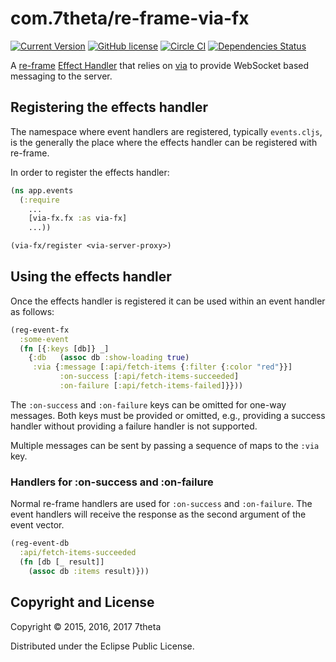 # com.7theta/re-frame-via-fx

[![Current Version](https://img.shields.io/clojars/v/com.7theta/re-frame-via-fx.svg)](https://clojars.org/com.7theta/re-frame-via-fx)
[![GitHub license](https://img.shields.io/github/license/7theta/re-frame-via-fx.svg)](LICENSE)
[![Circle CI](https://circleci.com/gh/7theta/re-frame-via-fx.svg?style=shield)](https://circleci.com/gh/7theta/re-frame-via-fx)
[![Dependencies Status](https://jarkeeper.com/7theta/re-frame-via-fx/status.svg)](https://jarkeeper.com/7theta/re-frame-via-fx)

A [re-frame](https://github.com/Day8/re-frame) [Effect Handler](https://github.com/Day8/re-frame/tree/develop/docs)
that relies on [via](https://github.com/7theta/via) to provide WebSocket based messaging to the server.

## Registering the effects handler

The namespace where event handlers are registered, typically
`events.cljs`, is the generally the place where the effects handler
can be registered with re-frame.

In order to register the effects handler:

```clj
(ns app.events
  (:require
    ...
    [via-fx.fx :as via-fx]
    ...))

(via-fx/register <via-server-proxy>)
```

## Using the effects handler

Once the effects handler is registered it can be used within an event
handler as follows:

```clj
(reg-event-fx
  :some-event
  (fn [{:keys [db]} _]
    {:db   (assoc db :show-loading true)
     :via {:message [:api/fetch-items {:filter {:color "red"}}]
           :on-success [:api/fetch-items-succeeded]
           :on-failure [:api/fetch-items-failed]}}))
```

The `:on-success` and `:on-failure` keys can be omitted for one-way
messages. Both keys must be provided or omitted, e.g., providing a
success handler without providing a failure handler is not supported.

Multiple messages can be sent by passing a sequence of maps to the
`:via` key.

### Handlers for :on-success and :on-failure

Normal re-frame handlers are used for `:on-success` and
`:on-failure`. The event handlers will receive the response as the
second argument of the event vector.

```clj
(reg-event-db
  :api/fetch-items-succeeded
  (fn [db [_ result]]
    (assoc db :items result)}))
```

## Copyright and License

Copyright © 2015, 2016, 2017 7theta

Distributed under the Eclipse Public License.
